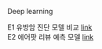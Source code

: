 Deep learning


E1 유방암 진단 모델 비교 [link](https://github.com/yoonsungil/exploration/blob/main/E1.cancer%20data%20analyze.ipynb)</br>
E2 에어팟 리뷰 예측 모델 [link](https://github.com/yoonsungil/exploration/blob/main/E2.%EC%97%90%EC%96%B4%ED%8C%9F%EB%A6%AC%EB%B7%B0%EC%98%88%EC%B8%A1.ipynb)
